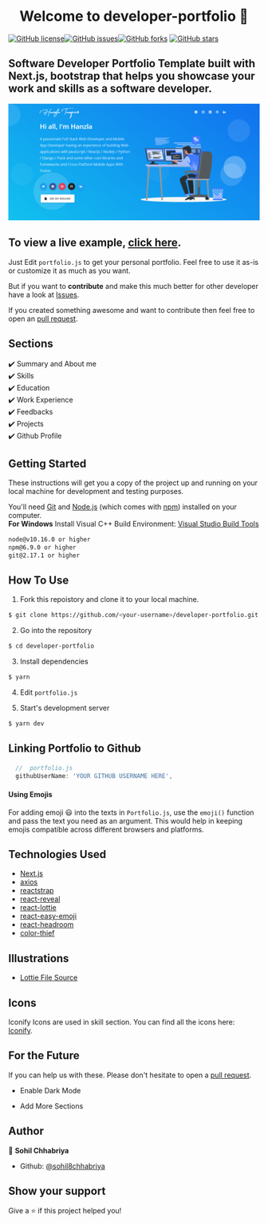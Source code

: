 <h1 align="center">Welcome to developer-portfolio 👋</h1>
<a href="https://github.com/sohil8chhabriya/sohil-chhabriya-portfolio/blob/main/LICENSE"><img alt="GitHub license" src="https://img.shields.io/github/license/sohil8chhabriya/sohil-chhabriya-portfolio"></a><a href="https://github.com/sohil8chhabriya/sohil-chhabriya-portfolio/issues"><img alt="GitHub issues" src="https://img.shields.io/github/issues/sohil8chhabriya/sohil-chhabriya-portfolio"></a><a href="https://github.com/sohil8chhabriya/sohil-chhabriya-portfolio/network"><img alt="GitHub forks" src="https://img.shields.io/github/forks/sohil8chhabriya/sohil-chhabriya-portfolio"></a> <a href="https://github.com/sohil8chhabriya/sohil-chhabriya-portfolio/stargazers"><img alt="GitHub stars" src="https://img.shields.io/github/stars/sohil8chhabriya/sohil-chhabriya-portfolio"></a>

## Software Developer Portfolio Template built with Next.js, bootstrap that helps you showcase your work and skills as a software developer.

<p align="center">
  <kbd>
    <img src="https://github.com/sohil8chhabriya/sohil-chhabriya-portfolio/blob/master/picture.PNG"></img>
  </kbd>
</p>

## To view a live example, **[click here](https://profile-sohil8chhabriya.vercel.app/)**.

Just Edit `portfolio.js` to get your personal portfolio. Feel free to use it as-is or customize it as much as you want.

But if you want to **contribute** and make this much better for other developer have a look at [Issues](https://github.com/sohil8chhabriya/sohil-chhabriya-portfolio/issues).

If you created something awesome and want to contribute then feel free to open an [pull request](https://github.com/sohil8chhabriya/sohil-chhabriya-portfolio/pulls).

## Sections

✔️ Summary and About me\
✔️ Skills\
✔️ Education\
✔️ Work Experience\
✔️ Feedbacks\
✔️ Projects\
✔️ Github Profile

## Getting Started

These instructions will get you a copy of the project up and running on your local machine for development and testing purposes.

You'll need [Git](https://git-scm.com) and [Node.js](https://nodejs.org/en/download/) (which comes with [npm](http://npmjs.com)) installed on your computer.
<br>
**For Windows** Install Visual C++ Build Environment: [Visual Studio Build Tools](https://visualstudio.microsoft.com/thank-you-downloading-visual-studio/?sku=BuildTools)

```
node@v10.16.0 or higher
npm@6.9.0 or higher
git@2.17.1 or higher
```

## How To Use

1. Fork this repoistory and clone it to your local machine.

```bash
$ git clone https://github.com/<your-username>/developer-portfolio.git
```

2. Go into the repository

```bash
$ cd developer-portfolio
```

3. Install dependencies

```bash
$ yarn
```

4. Edit `portfolio.js`

5. Start's development server

```bash
$ yarn dev
```

## Linking Portfolio to Github

```javascript
  //  portfolio.js
  githubUserName: 'YOUR GITHUB USERNAME HERE',
```

#### Using Emojis

For adding emoji 😃 into the texts in `Portfolio.js`, use the `emoji()` function and pass the text you need as an argument. This would help in keeping emojis compatible across different browsers and platforms.

## Technologies Used

- [Next.js](https://nextjs.org/)
- [axios](https://www.npmjs.com/package/axios)
- [reactstrap](https://reactstrap.github.io/)
- [react-reveal](https://www.react-reveal.com/)
- [react-lottie](https://www.npmjs.com/package/react-lottie)
- [react-easy-emoji](https://github.com/appfigures/react-easy-emoji)
- [react-headroom](https://github.com/KyleAMathews/react-headroom)
- [color-thief](https://github.com/lokesh/color-thief)

## Illustrations

- [Lottie File Source](https://lottiefiles.com)

## Icons

Iconify Icons are used in skill section. You can find all the icons here: [Iconify](https://icon-sets.iconify.design/).

## For the Future

If you can help us with these. Please don't hesitate to open a [pull request](https://github.com/sohil8chhabriya/sohil-chhabriya-portfolio/pulls).

- Enable Dark Mode

- Add More Sections

## Author

👤 **Sohil Chhabriya**

<!-- -   Website: https://hanzla.netlify.app -->

- Github: [@sohil8chhabriya](https://github.com/sohil8chhabriya)
<!-- -   LinkedIn: [@1hanzla100](https://linkedin.com/in/1hanzla100) -->

## Show your support

Give a ⭐️ if this project helped you!

